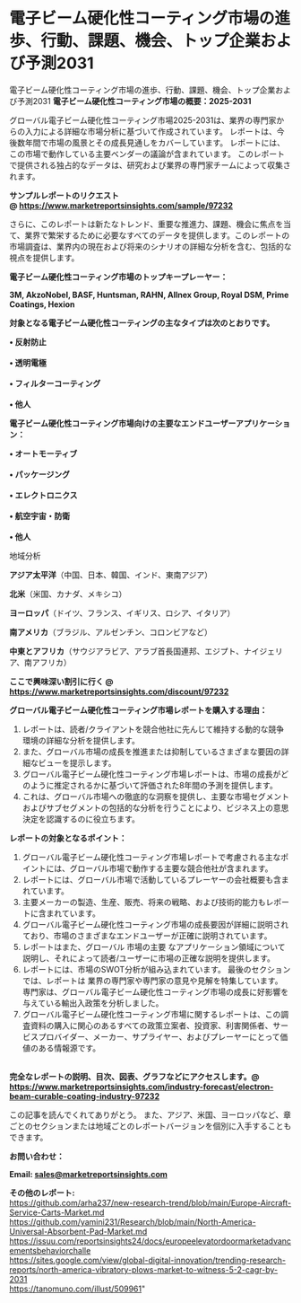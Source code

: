 # 電子ビーム硬化性コーティング市場の進歩、行動、課題、機会、トップ企業および予測2031
電子ビーム硬化性コーティング市場の進歩、行動、課題、機会、トップ企業および予測2031
<strong><b>電子ビーム硬化性コーティング市場の概要：2025-2031</b></strong>

グローバル電子ビーム硬化性コーティング市場2025-2031は、業界の専門家からの入力による詳細な市場分析に基づいて作成されています。 レポートは、今後数年間で市場の風景とその成長見通しをカバーしています。 レポートには、この市場で動作している主要ベンダーの議論が含まれています。 このレポートで提供される独占的なデータは、研究および業界の専門家チームによって収集されます。

<strong>サンプルレポートのリクエスト @ <a href=https://www.marketreportsinsights.com/sample/97232>https://www.marketreportsinsights.com/sample/97232</a></strong>

さらに、このレポートは新たなトレンド、重要な推進力、課題、機会に焦点を当て、業界で繁栄するために必要なすべてのデータを提供します。このレポートの市場調査は、業界内の現在および将来のシナリオの詳細な分析を含む、包括的な視点を提供します。

<strong>電子ビーム硬化性コーティング市場のトップキープレーヤー：</strong>

<strong>3M, AkzoNobel, BASF, Huntsman, RAHN, Allnex Group, Royal DSM, Prime Coatings, Hexion</strong>

<strong><b>対象となる電子ビーム硬化性コーティングの主なタイプは次のとおりです。</b></strong>

<strong>• 反射防止<br><br>• 透明電極<br><br>• フィルターコーティング<br><br>• 他人</strong>

<strong><b>電子ビーム硬化性コーティング市場向けの主要なエンドユーザーアプリケーション：</b></strong>

<strong>• オートモーティブ<br><br>• パッケージング<br><br>• エレクトロニクス<br><br>• 航空宇宙・防衛<br><br>• 他人</strong>

 地域分析

<strong><b>アジア太平洋</b></strong>（中国、日本、韓国、インド、東南アジア）

<strong><b>北米</b></strong>（米国、カナダ、メキシコ）

<strong><b>ヨーロッパ</b></strong>（ドイツ、フランス、イギリス、ロシア、イタリア）

<strong><b>南アメリカ</b></strong>（ブラジル、アルゼンチン、コロンビアなど）

<strong><b>中東とアフリカ</b></strong>（サウジアラビア、アラブ首長国連邦、エジプト、ナイジェリア、南アフリカ）

<strong>ここで興味深い割引に行く @ <a href=https://www.marketreportsinsights.com/discount/97232>https://www.marketreportsinsights.com/discount/97232</a></strong>

<strong><b>グローバル電子ビーム硬化性コーティング市場レポートを購入する理由：</b></strong>
<ol>
  <li>レポートは、読者/クライアントを競合他社に先んじて維持する動的な競争環境の詳細な分析を提供します。</li>
  <li>また、グローバル市場の成長を推進または抑制しているさまざまな要因の詳細なビューを提示します。</li>
  <li>グローバル電子ビーム硬化性コーティング市場レポートは、市場の成長がどのように推定されるかに基づいて評価された8年間の予測を提供します。</li>
  <li>これは、グローバル市場への徹底的な洞察を提供し、主要な市場セグメントおよびサブセグメントの包括的な分析を行うことにより、ビジネス上の意思決定を認識するのに役立ちます。</li>
</ol>
<strong><b>レポートの対象となるポイント：</b></strong>
<ol>
  <li>グローバル電子ビーム硬化性コーティング市場レポートで考慮される主なポイントには、グローバル市場で動作する主要な競合他社が含まれます。</li>
  <li>レポートには、グローバル市場で活動しているプレーヤーの会社概要も含まれています。</li>
  <li>主要メーカーの製造、生産、販売、将来の戦略、および技術的能力もレポートに含まれています。</li>
  <li>グローバル電子ビーム硬化性コーティング市場の成長要因が詳細に説明されており、市場のさまざまなエンドユーザーが正確に説明されています。</li>
  <li>レポートはまた、グローバル 市場の主要 なアプリケーション領域について説明し、それによって読者/ユーザーに市場の正確な説明を提供します。</li>
  <li>レポートには、市場のSWOT分析が組み込まれています。 最後のセクションでは、レポートは 業界の専門家や専門家の意見や見解を特集しています。 専門家は、グローバル電子ビーム硬化性コーティング市場の成長に好影響を与えている輸出入政策を分析しました。</li>
  <li>グローバル電子ビーム硬化性コーティング市場に関するレポートは、この調査資料の購入に関心のあるすべての政策立案者、投資家、利害関係者、サービスプロバイダー、メーカー、サプライヤー、およびプレーヤーにとって価値のある情報源です。</li>
</ol><br>
<strong>完全なレポートの説明、目次、図表、グラフなどにアクセスします。@ <a href=https://www.marketreportsinsights.com/industry-forecast/electron-beam-curable-coating-industry-97232>https://www.marketreportsinsights.com/industry-forecast/electron-beam-curable-coating-industry-97232</a></strong>

この記事を読んでくれてありがとう。 また、アジア、米国、ヨーロッパなど、章ごとのセクションまたは地域ごとのレポートバージョンを個別に入手することもできます。

<strong><b>お問い合わせ：</b></strong>

<strong>Email: </strong><a href=mailto:sales@marketreportsinsights.com><strong>sales@marketreportsinsights.com</strong></a>

<strong>その他のレポート:</strong>
<br>
<a href=https://github.com/arha237/new-research-trend/blob/main/Europe-Aircraft-Service-Carts-Market.md>https://github.com/arha237/new-research-trend/blob/main/Europe-Aircraft-Service-Carts-Market.md</a>
<br>
<a href=https://github.com/yamini231/Research/blob/main/North-America-Universal-Absorbent-Pad-Market.md>https://github.com/yamini231/Research/blob/main/North-America-Universal-Absorbent-Pad-Market.md</a>
<br>
<a href=https://issuu.com/reportsinsights24/docs/europeelevatordoormarketadvancementsbehaviorchalle>https://issuu.com/reportsinsights24/docs/europeelevatordoormarketadvancementsbehaviorchalle</a>
<br>
<a href=https://sites.google.com/view/global-digital-innovation/trending-research-reports/north-america-vibratory-plows-market-to-witness-5-2-cagr-by-2031>https://sites.google.com/view/global-digital-innovation/trending-research-reports/north-america-vibratory-plows-market-to-witness-5-2-cagr-by-2031</a>
<br>
<a href=https://tanomuno.com/illust/509961>https://tanomuno.com/illust/509961</a>"
